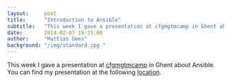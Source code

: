 ```yaml
---
layout:     post
title:      "Introduction to Ansible"
subtitle:   "This week I gave a presentation at cfgmgtmcamp in Ghent about Ansible."
date:       2014-02-07 19:15:00
author:     "Mattias Gees"
background: "/img/standard.jpg "
---
```


This week I gave a presentation at [cfgmgtmcamp](http://cfgmgmtcamp.eu/) in Ghent about Ansible. You can find my presentation at the following [location](http://blog.mattiasgees.be/presentations/ansible_introduction/).
